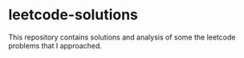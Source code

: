 # leetcode-solutions

This repository contains solutions and analysis of some the leetcode problems that I approached. 
